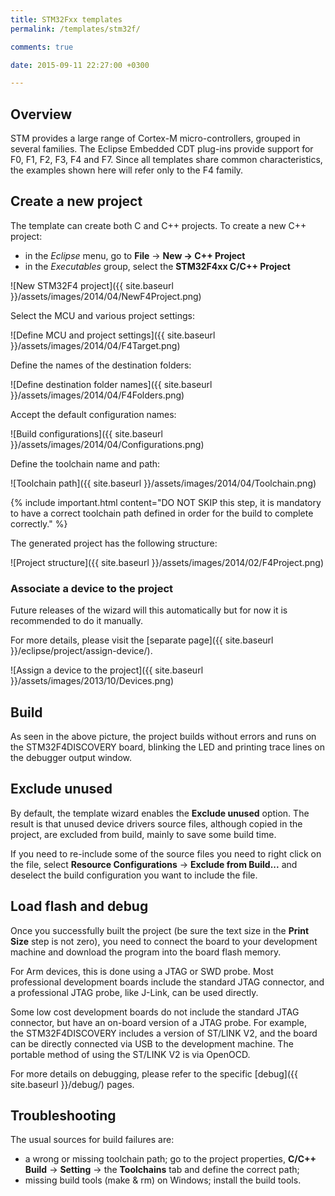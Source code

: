 ```yaml
---
title: STM32Fxx templates
permalink: /templates/stm32f/

comments: true

date: 2015-09-11 22:27:00 +0300

---
```


## Overview

STM provides a large range of Cortex-M micro-controllers, grouped in several
families. The Eclipse Embedded CDT plug-ins provide support for F0, F1, F2,
F3, F4 and F7. Since all templates share common characteristics, the
examples shown here will refer only to the F4 family.

## Create a new project

The template can create both C and C++ projects. To create a new C++ project:

- in the _Eclipse_ menu, go to **File** → **New → C++ Project**
- in the *Executables* group, select the **STM32F4xx C/C++ Project**

![New STM32F4 project]({{ site.baseurl }}/assets/images/2014/04/NewF4Project.png)

Select the MCU and various project settings:

![Define MCU and project settings]({{ site.baseurl }}/assets/images/2014/04/F4Target.png)

Define the names of the destination folders:

![Define destination folder names]({{ site.baseurl }}/assets/images/2014/04/F4Folders.png)

Accept the default configuration names:

![Build configurations]({{ site.baseurl }}/assets/images/2014/04/Configurations.png)

Define the toolchain name and path:

![Toolchain path]({{ site.baseurl }}/assets/images/2014/04/Toolchain.png)

{% include important.html content="DO NOT SKIP this step, it is mandatory
to have a correct toolchain path defined in order for the build to complete
correctly." %}

The generated project has the following structure:

![Project structure]({{ site.baseurl }}/assets/images/2014/02/F4Project.png)

### Associate a device to the project

Future releases of the wizard will this automatically but for now it is
recommended to do it manually.

For more details, please visit the
[separate page]({{ site.baseurl }}/eclipse/project/assign-device/).

![Assign a device to the project]({{ site.baseurl }}/assets/images/2013/10/Devices.png)

## Build

As seen in the above picture, the project builds without errors and runs
on the STM32F4DISCOVERY board, blinking the LED and printing trace lines
on the debugger output window.

## Exclude unused

By default, the template wizard enables the **Exclude unused** option.
The result is that unused device drivers source files, although copied
in the project, are excluded from build, mainly to save some build time.

If you need to re-include some of the source files you need to right
click on the file, select **Resource Configurations** →
**Exclude from Build...** and deselect the build configuration you
want to include the file.

## Load flash and debug

Once you successfully built the project (be sure the text size in
the **Print Size** step is not zero), you need to connect the board
to your development machine and download the program into the board
flash memory.

For Arm devices, this is done using a JTAG or SWD probe. Most professional
development boards include the standard JTAG connector, and a professional
JTAG probe, like J-Link, can be used directly.

Some low cost development boards do not include the standard JTAG
connector, but have an on-board version of a JTAG probe. For example,
the STM32F4DISCOVERY includes a version of ST/LINK V2, and the board can
be directly connected via USB to the development machine. The portable
method of using the ST/LINK V2 is via OpenOCD.

For more details on debugging, please refer to the specific
[debug]({{ site.baseurl }}/debug/) pages.

## Troubleshooting

The usual sources for build failures are:

- a wrong or missing toolchain path; go to the project properties,
**C/C++ Build** → **Setting** → the **Toolchains** tab and define the
correct path;
- missing build tools (make & rm) on Windows; install the build tools.
